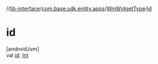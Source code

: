 //[lib-interface](../../../index.md)/[com.base.sdk.entity.apps](../index.md)/[WmWidgetType](index.md)/[id](id.md)

# id

[androidJvm]\
val [id](id.md): [Int](https://kotlinlang.org/api/latest/jvm/stdlib/kotlin/-int/index.html)
